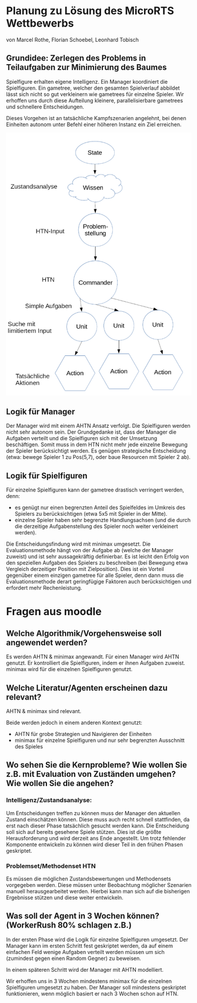 # Planung zu Lösung des MicroRTS Wettbewerbs

von Marcel Rothe, Florian Schoebel, Leonhard Tobisch

## Grundidee: Zerlegen des Problems in Teilaufgaben zur Minimierung des Baumes

Spielfigure erhalten eigene Intelligenz.  Ein Manager koordiniert die
Spielfiguren.  Ein gametree, welcher den gesamten Spielverlauf
abbildet lässt sich nicht so gut verkleinern wie gametrees für
einzelne Spieler. Wir erhoffen uns durch diese Aufteilung kleinere,
parallelisierbare gametrees und schnellere Entscheidungen.

Dieses Vorgehen ist an tatsächliche Kampfszenarien angelehnt, bei
denen Einheiten autonom unter Befehl einer höheren Instanz ein Ziel
erreichen.

![Konzeptdiagramm](./Konzeptdiagramm.png)

## Logik für Manager

Der Manager wird mit einem AHTN Ansatz verfolgt.  Die Spielfiguren
werden nicht sehr autonom sein. Der Grundgedanke ist, dass der
Manager die Aufgaben verteilt und die Spielfiguren sich mit der
Umsetzung beschäftigen.  Somit muss in dem HTN nicht mehr jede
einzelne Bewegung der Spieler berücksichtigt werden.  Es genügen
strategische Entscheidung (etwa: bewege Spieler 1 zu Pos(5,7), oder
baue Resourcen mit Spieler 2 ab).

## Logik für Spielfiguren

Für einzelne Spielfiguren kann der gametree drastisch verringert werden, denn:

- es genügt nur einen begrenzten Anteil des Spielfeldes im Umkreis des
  Spielers zu berücksichtigen (etwa 5x5 mit Spieler in der Mitte).
- einzelne Spieler haben sehr begrenzte Handlungsachsen (und die durch
  die derzeitige Aufgabenstellung des Spieler noch weiter verkleinert
  werden).

Die Entscheidungsfindung wird mit minimax umgesetzt.  Die
Evaluationsmethode hängt von der Aufgabe ab (welche der Manager
zuweist) und ist sehr aussagekräftig definierbar. Es ist leicht den
Erfolg von den speziellen Aufgaben des Spielers zu beschreiben (bei
Bewegung etwa Vergleich derzeitiger Position mit Zielposition). Dies
ist ein Vorteil gegenüber einem einzigen gametree für alle Spieler,
denn dann muss die Evaluationsmethode derart geringfügige Faktoren
auch berücksichtigen und erfordert mehr Rechenleistung.

# Fragen aus moodle

## Welche Algorithmik/Vorgehensweise soll angewendet werden?

Es werden AHTN & minimax angewandt.  Für einen Manager wird AHTN
genutzt. Er kontrolliert die Spielfiguren, indem er ihnen Aufgaben
zuweist.  minimax wird für die einzelnen Spielfiguren genutzt.

## Welche Literatur/Agenten erscheinen dazu relevant?
AHTN & minimax sind relevant.

Beide werden jedoch in einem anderen Kontext genutzt:
- AHTN für grobe Strategien und Navigieren der Einheiten
- minimax für einzelne Spielfiguren und nur sehr begrenzten Ausschnitt des Spieles

## Wo sehen Sie die Kernprobleme? Wie wollen Sie z.B. mit Evaluation von Zuständen umgehen? Wie wollen Sie die angehen?

### Intelligenz/Zustandsanalyse:

Um Entscheidungen treffen zu können muss der Manager den aktuellen Zustand einschätzen können. Diese muss auch recht schnell stattfinden, da erst nach dieser Phase tatsächlich gesucht werden kann. Die Entscheidung soll sich auf bereits gesehene Spiele stützen. Dies ist die größte Herausforderung und wird derzeit ans Ende angestellt. Um trotz fehlender Komponente entwickeln zu können wird dieser Teil in den frühen Phasen geskriptet.

### Problemset/Methodenset HTN
Es müssen die möglichen Zustandsbewertungen und Methodensets vorgegeben werden. Diese müssen unter Beobachtung möglicher Szenarien manuell herausgearbeitet werden. Hierbei kann man sich auf die bisherigen Ergebnisse stützen und diese weiter entwickeln.

## Was soll der Agent in 3 Wochen können? (WorkerRush 80% schlagen z.B.)

In der ersten Phase wird die Logik für einzelne Spielfiguren
umgesetzt. Der Manager kann im ersten Schritt fest geskriptet werden,
da auf einem einfachen Feld wenige Aufgaben verteilt werden müssen um
sich (zumindest gegen einen Random Gegner) zu beweisen.

In einem späteren Schritt wird der Manager mit AHTN modelliert.

Wir erhoffen uns in 3 Wochen mindestens minimax für die einzelnen
Spielfiguren umgesetzt zu haben.  Der Manager soll mindestens
geskriptet funktionieren, wenn möglich basiert er nach 3 Wochen
schon auf HTN.
